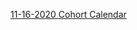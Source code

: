 [11-16-2020 Cohort Calendar](https://docs.google.com/spreadsheets/d/1eEz1GfZw0GKWTP8kgX82NlA7ze-j9yUVRYmiHLAT9Ts/edit#gid=0)